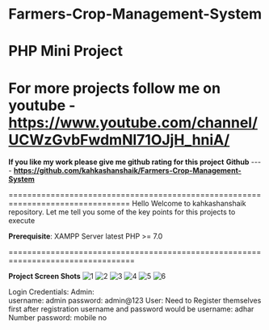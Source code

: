 # Farmers-Crop-Management-System
# PHP Mini Project
For more projects follow me on youtube - https://www.youtube.com/channel/UCWzGvbFwdmNl71OJjH_hniA/
================================================================================


 **If you like my work please give me github rating for this project**
 **Github** ---- **https://github.com/kahkashanshaik/Farmers-Crop-Management-System**

================================================================================
Hello Welcome to kahkashanshaik repository. Let me tell you some of the key points for this projects to execute
 
**Prerequisite**:
    XAMPP Server latest
    PHP >= 7.0

=================================================================================

  **Project Screen Shots**
![1](https://user-images.githubusercontent.com/93042682/138560783-29307599-b206-4aea-afcd-afac06253bed.png)
![2](https://user-images.githubusercontent.com/93042682/138560845-9f8ac72f-93db-422f-a349-29aac1ced787.png)
![3](https://user-images.githubusercontent.com/93042682/138560851-fefe1905-c397-4d95-b901-8d1f723556f5.png)
![4](https://user-images.githubusercontent.com/93042682/138560854-a558aa8c-4c8e-48ce-a49e-c88de237842f.png)
![5](https://user-images.githubusercontent.com/93042682/138560858-814096d5-f3e5-40c7-8e69-14bcda20da86.png)
![6](https://user-images.githubusercontent.com/93042682/138560861-c1e82d26-e422-4076-8848-073187e67cf0.png)


Login Credentials:
     Admin:  
          username: admin
          password: admin@123
     User:
          Need to Register themselves first after registration username and password would be
          username: adhar Number
          password: mobile no
